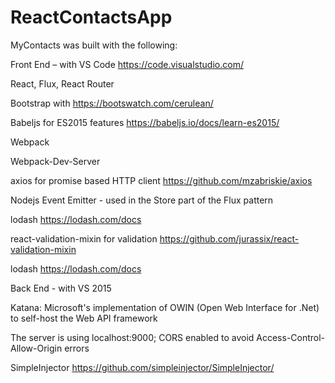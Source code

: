 # ReactContactsApp

MyContacts was built with the following:
 

Front End  – with VS Code  https://code.visualstudio.com/


React, Flux, React Router

Bootstrap with https://bootswatch.com/cerulean/

Babeljs for ES2015 features https://babeljs.io/docs/learn-es2015/

Webpack

Webpack-Dev-Server

axios for promise based HTTP client https://github.com/mzabriskie/axios 

Nodejs Event Emitter - used in the Store part of the Flux pattern

lodash https://lodash.com/docs   

react-validation-mixin for validation https://github.com/jurassix/react-validation-mixin 

lodash https://lodash.com/docs   


Back End - with VS 2015


Katana: Microsoft's implementation of OWIN (Open Web Interface for .Net) to self-host the Web API framework

The server is using localhost:9000; CORS enabled to avoid Access-Control-Allow-Origin errors

SimpleInjector https://github.com/simpleinjector/SimpleInjector/  
